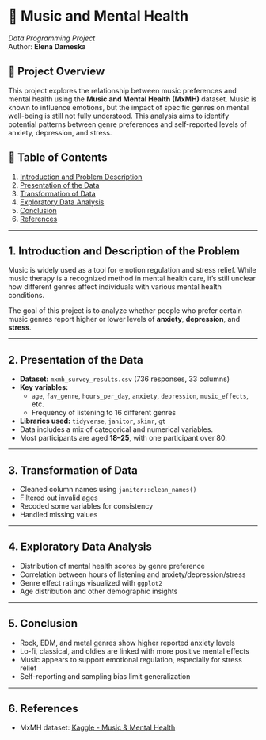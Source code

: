 # 🎵 Music and Mental Health  
*Data Programming Project*  
Author: **Elena Dameska**

## 📌 Project Overview

This project explores the relationship between music preferences and mental health using the **Music and Mental Health (MxMH)** dataset. Music is known to influence emotions, but the impact of specific genres on mental well-being is still not fully understood. This analysis aims to identify potential patterns between genre preferences and self-reported levels of anxiety, depression, and stress.

## 📂 Table of Contents

1. [Introduction and Problem Description](#1-introduction-and-description-of-the-problem)  
2. [Presentation of the Data](#2-presentation-of-the-data)  
3. [Transformation of Data](#3-transformation-of-data)  
4. [Exploratory Data Analysis](#4-exploratory-data-analysis)  
5. [Conclusion](#5-conclusion)  
6. [References](#6-references)

---

## 1. Introduction and Description of the Problem

Music is widely used as a tool for emotion regulation and stress relief. While music therapy is a recognized method in mental health care, it’s still unclear how different genres affect individuals with various mental health conditions.

The goal of this project is to analyze whether people who prefer certain music genres report higher or lower levels of **anxiety**, **depression**, and **stress**.

---

## 2. Presentation of the Data

- **Dataset:** `mxmh_survey_results.csv` (736 responses, 33 columns)  
- **Key variables:**  
  - `age`, `fav_genre`, `hours_per_day`, `anxiety`, `depression`, `music_effects`, etc.  
  - Frequency of listening to 16 different genres  
- **Libraries used:** `tidyverse`, `janitor`, `skimr`, `gt`  
- Data includes a mix of categorical and numerical variables.  
- Most participants are aged **18–25**, with one participant over 80.

---

## 3. Transformation of Data

- Cleaned column names using `janitor::clean_names()`
- Filtered out invalid ages
- Recoded some variables for consistency
- Handled missing values

---

## 4. Exploratory Data Analysis

- Distribution of mental health scores by genre preference
- Correlation between hours of listening and anxiety/depression/stress
- Genre effect ratings visualized with `ggplot2`
- Age distribution and other demographic insights

---

## 5. Conclusion

- Rock, EDM, and metal genres show higher reported anxiety levels
- Lo-fi, classical, and oldies are linked with more positive mental effects
- Music appears to support emotional regulation, especially for stress relief
- Self-reporting and sampling bias limit generalization

---

## 6. References

- MxMH dataset: [Kaggle - Music & Mental Health](https://www.kaggle.com/datasets/catherinerasgaitis/mxmh-survey-results)
